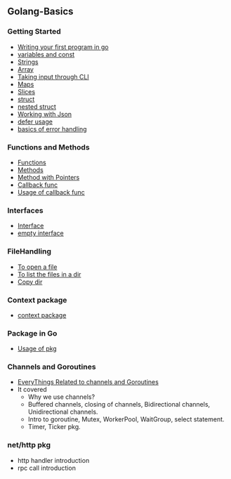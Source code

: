 ## Golang-Basics

### Getting Started <br/>
   - [Writing your first program in go](https://github.com/ishan16696/Golang-Basics/blob/main/1.Intro.go)
   - [variables and const](https://github.com/ishan16696/Golang-Basics/blob/main/2.variable.go)
   - [Strings](https://github.com/ishan16696/Golang-Basics/blob/main/3.string.go)
   - [Array](https://github.com/ishan16696/Golang-Basics/blob/main/4.array.go)
   - [Taking input through CLI](https://github.com/ishan16696/Golang-Basics/blob/main/5.input_from_cli.go)
   - [Maps](https://github.com/ishan16696/Golang-Basics/blob/main/6.maps.go)
   - [Slices](https://github.com/ishan16696/Golang-Basics/blob/main/8.slices.go)
   - [struct](https://github.com/ishan16696/Golang-Basics/blob/main/7.struct.go)
   - [nested struct](https://github.com/ishan16696/Golang-Basics/blob/main/7.1.nestedStruct.go)
   - [Working with Json](https://github.com/ishan16696/Golang-Basics/blob/main/10.json.go)
   - [defer usage](https://github.com/ishan16696/Golang-Basics/blob/main/11.defer.go)
   - [basics of error handling](https://github.com/ishan16696/Golang-Basics/blob/main/9.error.go)

### Functions and Methods
   - [Functions](https://github.com/ishan16696/Golang-Basics/blob/main/functionAndmethods/3.function.go)
   - [Methods](https://github.com/ishan16696/Golang-Basics/blob/main/functionAndmethods/1.methods.go)
   - [Method with Pointers](https://github.com/ishan16696/Golang-Basics/blob/main/functionAndmethods/2.methods_with_pointers.go)
   - [Callback func](https://github.com/ishan16696/Golang-Basics/blob/main/functionAndmethods/4.callback.go)
   - [Usage of callback func](https://github.com/ishan16696/Golang-Basics/blob/main/functionAndmethods/5.callback.go)

### Interfaces
  - [Interface](https://github.com/ishan16696/Golang-Basics/tree/main/interface)
  - [empty interface](https://github.com/ishan16696/Golang-Basics/blob/main/interface/4.emptyInterface.go)

### FileHandling
   - [To open a file](https://github.com/ishan16696/Golang-Basics/blob/main/FileHandling/openfile.go)
   - [To list the files in a dir](https://github.com/ishan16696/Golang-Basics/blob/main/FileHandling/listDir.go)
   - [Copy dir](https://github.com/ishan16696/Golang-Basics/blob/main/FileHandling/copy_dir.go)

### Context package
   - [context package](https://github.com/ishan16696/Golang-Basics/tree/main/context_pkg)

### Package in Go
   - [Usage of pkg](https://github.com/ishan16696/Golang-Basics/tree/main/package_examples/src)

### Channels and Goroutines
  - [EveryThings Related to channels and Goroutines](https://github.com/ishan16696/Golang-Basics/tree/main/channels%20and%20goroutines)
  - It covered
     * Why we use channels?
     * Buffered channels, closing of channels, Bidirectional channels, Unidirectional channels.
     * Intro to goroutine, Mutex, WorkerPool, WaitGroup, select statement.
     * Timer, Ticker pkg.

### net/http pkg
   - http handler introduction
   - rpc call introduction
    

